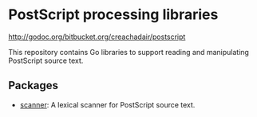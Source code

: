 # PostScript processing libraries

http://godoc.org/bitbucket.org/creachadair/postscript

This repository contains Go libraries to support reading and manipulating
PostScript source text.

## Packages

- [scanner][scanner]: A lexical scanner for PostScript source text.

[scanner]: http://godoc.org/bitbucket.org/creachadair/postscript/scanner
